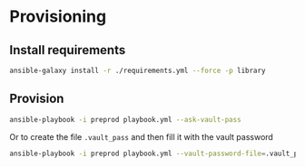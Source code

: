 # Provisioning

## Install requirements

```bash
ansible-galaxy install -r ./requirements.yml --force -p library
```

## Provision

```bash
ansible-playbook -i preprod playbook.yml --ask-vault-pass
```

Or to create the file `.vault_pass` and then fill it with the vault password

```bash
ansible-playbook -i preprod playbook.yml --vault-password-file=.vault_pass
```
